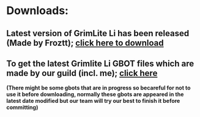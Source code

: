 # Downloads:
## Latest version of GrimLite Li has been released (Made by Froztt); [click here to download](https://github.com/nicknggt/Grimlite-Li-GBOT/releases/download/v2.3.2/Grimlite.Li.2.3_Plugins_included.zip)

## To get the latest Grimlite Li GBOT files  which are made by our guild (incl. me); [click here](https://github.com/nicknggt/Grimlite-Li-GBOT/archive/refs/heads/main.zip)

**(There might be some gbots that are in progress so becareful for not to use it before downloading, normally these gbots are appeared in the latest date modified but our team will try our best to finish it before committing)**